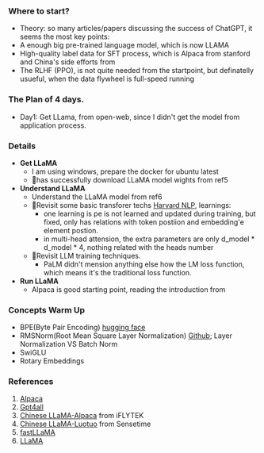 ### Where to start?
- Theory: so many articles/papers discussing the success of ChatGPT, it seems the most key points:
- A enough big pre-trained language model, which is now LLAMA
- High-quality label data for SFT process, which is Alpaca from stanford and China's side efforts from 
- The RLHF (PPO),  is not quite needed from the startpoint, but definatelly usueful, when the data flywheel is full-speed running


### The Plan of 4 days.

- Day1: Get LLama, from open-web, since I didn't get the model from application process.


### Details

 - **Get LLaMA**
     - I am using windows, prepare the docker for ubuntu latest
     - 🚀has successfully download LLaMA model wights from ref5
  - **Understand LLaMA**
     - Understand the LLaMA model from ref6
     - 🚀Revisit some basic transforer techs [Harvard NLP](https://nlp.seas.harvard.edu/2018/04/03/attention.html), learnings:
         - one learning is pe is not learned and updated during training, but fixed, only has relations with token postiion and embedding'e element postion. 
         - in multi-head attension, the extra parameters are only d_model * d_model * 4, nothing related with the heads number
    - 🚀Revisit LLM training techniques.
         - PaLM didn't mension anything else how the LM loss function, which means it's the traditional loss function.
  - **Run LLaMA**
    - Alpaca is good starting point, reading the introduction from 

### Concepts Warm Up
- BPE(Byte Pair Encoding) [hugging face](https://huggingface.co/course/chapter6/5?fw=pt)
- RMSNorm(Root Mean Square Layer Normalization) [Github](https://github.com/bzhangGo/rmsnorm); Layer Normalization VS Batch Norm
- SwiGLU
- Rotary Embeddings

### References
1. [Alpaca](https://github.com/tatsu-lab/stanford_alpaca)
2. [Gpt4all](https://github.com/search?q=Gpt4all)
3. [Chinese LLaMA-Alpaca](https://github.com/ymcui/Chinese-LLaMA-Alpaca) from iFLYTEK
4. [Chinese LLaMA-Luotuo](https://github.com/harveyaot/Chinese-alpaca-lora) from Sensetime
5. [fastLLaMA](https://github.com/spv420/fastLLaMA)
6. [LLaMA](https://arxiv.org/pdf/2302.13971v1.pdf)


    
